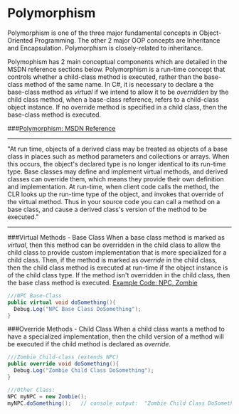 # Polymorphism

Polymorphism is one of the three major fundamental concepts in Object-Oriented Programming.  The other 2 major OOP concepts are Inheritance and Encapsulation.  Polymorphism is closely-related to inheritance.  

Polymophism has 2 main conceptual components which are detailed in the MSDN reference sections below.  Polymorphism is a run-time concept that controls whether a child-class method is executed, rather than the base-class method of the same name.  In C#, it is necessary to declare a the base-class method as *virtual* if we intend to allow it to be *overridden* by the child class method, when a base-class reference, refers to a child-class object instance.  If no override method is specified in a child class, then the base-class method is executed.

###[Polymorphism: MSDN Reference](https://msdn.microsoft.com/en-us/library/ms173152.aspx)

---

"At run time, objects of a derived class may be treated as objects of a base class in places such as method parameters and collections or arrays. When this occurs, the object's declared type is no longer identical to its run-time type.
Base classes may define and implement virtual methods, and derived classes can override them, which means they provide their own definition and implementation. At run-time, when client code calls the method, the CLR looks up the run-time type of the object, and invokes that override of the virtual method. Thus in your source code you can call a method on a base class, and cause a derived class's version of the method to be executed."

---

###Virtual Methods - Base Class
When a base class method is marked as *virtual*, then this method can be overridden in the child class to allow the child class to provide custom implementation that is more specialized for a child class.  Then, if the method is marked as *override* in the child class, then the child class method is executed at run-time if the object instance is of the child class type.  If the method isn't overridden in the child class, then the base class method is executed.  [Example Code: NPC, Zombie](https://kdoore.gitbooks.io/cs-2335/content/non-player_character_base-class.html) 

```C#
///NPC Base-Class
public virtual void doSomething(){
  Debug.Log("NPC Base Class DoSomething");
}
```


###Override Methods - Child Class
When a child class wants a method to have a specialized implementation, then the child version of a method will be executed if the child method is declared as *override*.

```C#
///Zombie Child-class (extends NPC)
public override void doSomething(){
  Debug.Log("Zombie Child Class DoSomething");
}

///Other Class:
NPC myNPC = new Zombie();
myNPC.doSomething();   // console output:  "Zombie Child Class DoSomething" 
```